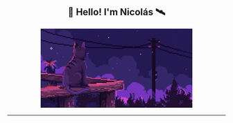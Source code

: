 <h2 align="center">👋 Hello! I'm Nicolás 🛰️</h2>
<p align="center"> <img src="https://github.com/nmayorga092/nmayorga092/blob/main/resources/miau.gif" width='350px' /></p>

---

<!--START_SECTION:waka-->
<!--END_SECTION:waka-->
